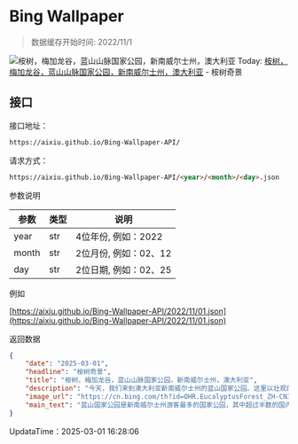 # Bing Wallpaper

> 数据缓存开始时间: 2022/11/1

![桉树，梅加龙谷，蓝山山脉国家公园，新南威尔士州，澳大利亚](https://cn.bing.com/th?id=OHR.EucalyptusForest_ZH-CN3052498076_1920x1080.webp)
Today: [桉树，梅加龙谷，蓝山山脉国家公园，新南威尔士州，澳大利亚](https://cn.bing.com/th?id=OHR.EucalyptusForest_ZH-CN3052498076_1920x1080.webp) - 桉树奇景

## 接口

接口地址：

```html
https://aixiu.github.io/Bing-Wallpaper-API/
```

请求方式：

```html
https://aixiu.github.io/Bing-Wallpaper-API/<year>/<month>/<day>.json
```

参数说明

| 参数 | 类型 | 说明 |
| - | - | - |
| year | str | 4位年份, 例如：2022 |
| month | str | 2位月份, 例如：02、12 |
| day | str | 2位日期, 例如：02、25 |

例如

[https://aixiu.github.io/Bing-Wallpaper-API/2022/11/01.json](https://aixiu.github.io/Bing-Wallpaper-API/2022/11/01.json)

返回数据

```json
{
    "date": "2025-03-01",
    "headline": "桉树奇景",
    "title": "桉树，梅加龙谷，蓝山山脉国家公园，新南威尔士州，澳大利亚",
    "description": "今天，我们来到澳大利亚新南威尔士州的蓝山国家公园。这里以壮观的悬崖、茂密的雨林和飞泻的瀑布闻名，是联合国教科文组织列为世界遗产的自然瑰宝，拥有丰富的生物多样性。蓝山地区最标志性的景观之一就是今日图片中展示的桉树。这里生长着 92 种桉树，游客可以近距离欣赏这些生命力顽强的树木，它们构成了澳大利亚野生生态系统的核心。桉树芳香的叶子是考拉的主要食物来源，而桉树的树皮和茂密的树冠则为无数鸟类和昆虫提供了栖息地。隐藏在山脉之间的还有梅加隆谷，这片宁静的世外桃源距离悉尼仅两小时车程，坐拥度假木屋、酒庄以及备受喜爱的梅加隆谷茶室。在这里，可以品尝新鲜出炉的司康饼，搭配当地果酱，享受惬意时光。此外，还可以探索六英尺步道，这条历史悠久的小径最早建于19世纪，最初是为骑马者开辟的通道。蓝山国家公园为游客带来一场深入澳大利亚原始自然之美的难忘旅程。",
    "image_url": "https://cn.bing.com/th?id=OHR.EucalyptusForest_ZH-CN3052498076_1920x1080.webp",
    "main_text": "蓝山国家公园是新南威尔士州游客最多的国家公园，其中超过半数的国内游客来自悉尼，这里也是在悉尼地区最容易看到野生袋鼠的地方之一。"
}
```

UpdataTime：2025-03-01 16:28:06
